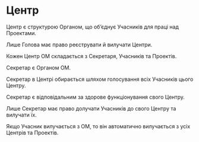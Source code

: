 # Центр

<subject>Центр</subject> є структурою <subject>Органом</subject>, що
обʼєднує <subject>Учасників</subject> для праці
над <subject>Проектами</subject>.

Лише <subject>Голова</subject> має право реєструвати й вилучати <subject>Центри</subject>.

Кожен <subject>Центр ОМ</subject> складається з <subject>Секретаря</subject>, <subject>Учасників</subject> та <subject>
Проектів</subject>.

<subject>Секретар</subject> є <subject>Органом ОМ</subject>.

<subject>Секретар</subject> в <subject>Центрі</subject> обирається шляхом голосування всіх <subject>Учасників</subject>
цього <subject>Центру</subject>.

<subject>Секретар</subject> є відповідальним за здорове функціонування свого <subject>
Центру</subject>.

Лише <subject>Секретар</subject> має право долучати <subject>Учасників</subject> до свого <subject>
Центру</subject> та
вилучати їх.

Якщо <subject>Учасник</subject> вилучається з <subject>ОМ</subject>, то він автоматично вилучається з
усіх <subject>Центрів</subject> та <subject>Проектів</subject>.